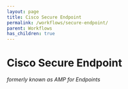 ```yaml
---
layout: page
title: Cisco Secure Endpoint
permalink: /workflows/secure-endpoint/
parent: Workflows
has_children: true
---
```


# Cisco Secure Endpoint
_formerly known as AMP for Endpoints_